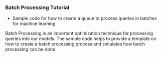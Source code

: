 ### Batch Processing Tutorial 

- Sample code for how to create a queue to process queries in batches for machine learning 

Batch Processing is an important optimization technique for processing queries into our models.
The sample code helps to provide a template on how to create a batch processing process and simulates how batch processing can be done. 